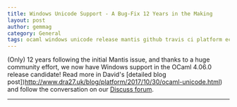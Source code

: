 ```yaml
---
title: Windows Unicode Support - A Bug-Fix 12 Years in the Making
layout: post
author: gemmag
category: General
tags: ocaml windows unicode release mantis github travis ci platform ecosystem tooling testing
---
```


(Only) 12 years following the initial Mantis issue, and thanks to a huge community effort, we now have Windows support in the OCaml 4.06.0 release candidate! Read more in David's [detailed blog post])http://www.dra27.uk/blog/platform/2017/10/30/ocaml-unicode.html) and follow the conversation on our [Discuss forum](https://discuss.ocaml.org/t/windows-unicode-support-in-ocaml-4-06-0/1034).

----
